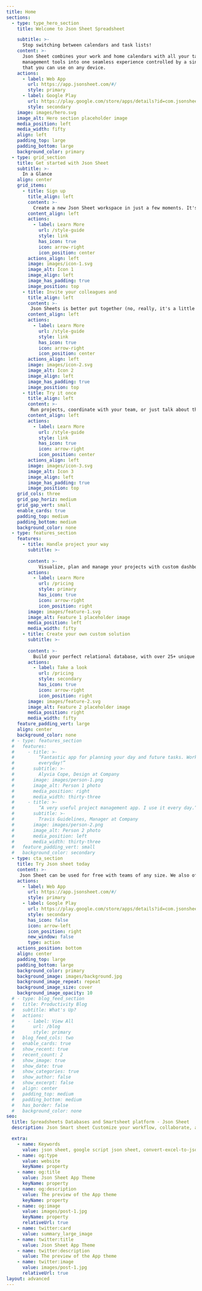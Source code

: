 ```yaml
---
title: Home
sections:
  - type: type_hero_section
    title: Welcome to Json Sheet Spreadsheet 

    subtitle: >-
      Stop switching between calendars and task lists!
    content: >-
      Json Sheet combines your work and home calendars with all your task
      management tools into one seamless experience controlled by a single app
      that you can use on any device.
    actions:
      - label: Web App
        url: https://app.jsonsheet.com/#/
        style: primary
      - label: Google Play
        url: https://play.google.com/store/apps/details?id=com.jsonsheetapp
        style: secondary
    image: images/hero.svg
    image_alt: Hero section placeholder image
    media_position: left
    media_width: fifty
    align: left
    padding_top: large
    padding_bottom: large
    background_color: primary
  - type: grid_section
    title: Get started with Json Sheet
    subtitle: >-
      In a Glance
    align: center
    grid_items:
      - title: Sign up
        title_align: left
        content: >-
          Create a new Json Sheet workspace in just a few moments. It's free to try for teams of any size.
        content_align: left
        actions:
          - label: Learn More
            url: /style-guide
            style: link
            has_icon: true
            icon: arrow-right
            icon_position: center
        actions_align: left
        image: images/icon-1.svg
        image_alt: Icon 1
        image_align: left
        image_has_padding: true
        image_position: top
      - title: Invite your colleagues and
        title_align: left
        content: >-
         Json Sheets is better put together (no, really, it's a little uncool for you), and it's easier to invite your team.
        content_align: left
        actions:
          - label: Learn More
            url: /style-guide
            style: link
            has_icon: true
            icon: arrow-right
            icon_position: center
        actions_align: left
        image: images/icon-2.svg
        image_alt: Icon 2
        image_align: left
        image_has_padding: true
        image_position: top
      - title: Try it once
        title_align: left
        content: >-
         Run projects, coordinate with your team, or just talk about things. Slack is a blank canvas for teamwork.
        content_align: left
        actions:
          - label: Learn More
            url: /style-guide
            style: link
            has_icon: true
            icon: arrow-right
            icon_position: center
        actions_align: left
        image: images/icon-3.svg
        image_alt: Icon 3
        image_align: left
        image_has_padding: true
        image_position: top
    grid_cols: three
    grid_gap_horiz: medium
    grid_gap_vert: small
    enable_cards: true
    padding_top: medium
    padding_bottom: medium
    background_color: none
  - type: features_section
    features:
      - title: Handle project your way
        subtitle: >-
          
        content: >-
            Visualize, plan and manage your projects with custom dashboards. Stay on top of progress, timelines and budgets by keeping every team member in the loop.
        actions:
          - label: Learn More
            url: /pricing
            style: primary
            has_icon: true
            icon: arrow-right
            icon_position: right
        image: images/feature-1.svg
        image_alt: Feature 1 placeholder image
        media_position: left
        media_width: fifty
      - title: Create your own custom solution
        subtitle: >-
          
        content: >-
          Build your perfect relational database, with over 25+ unique column data types. Develop it into a powerful custom solution with ever-increasing capabilities for your team or business. You are the pilot of this ship!
        actions:
          - label: Take a look
            url: /pricing
            style: secondary
            has_icon: true
            icon: arrow-right
            icon_position: right
        image: images/feature-2.svg
        image_alt: Feature 2 placeholder image
        media_position: right
        media_width: fifty
    feature_padding_vert: large
    align: center
    background_color: none
  # - type: features_section
  #   features:
  #     - title: >-
  #         “Fantastic app for planning your day and future tasks. Works perfectly
  #         everyday!”
  #       subtitle: >-
  #         Alyvia Cope, Design at Company
  #       image: images/person-1.png
  #       image_alt: Person 1 photo
  #       media_position: right
  #       media_width: thirty-three
  #     - title: >-
  #         “A very useful project management app. I use it every day.”
  #       subtitle: >-
  #         Travis Guidelines, Manager at Company
  #       image: images/person-2.png
  #       image_alt: Person 2 photo
  #       media_position: left
  #       media_width: thirty-three
  #   feature_padding_vert: small
  #   background_color: secondary
  - type: cta_section
    title: Try Json sheet today
    content: >-
     Json Sheet can be used for free with teams of any size. We also offer paid plans with additional features, storage and automation.
    actions:
      - label: Web App
        url: https://app.jsonsheet.com/#/
        style: primary
      - label: Google Play
        url: https://play.google.com/store/apps/details?id=com.jsonsheetapp
        style: secondary
        has_icon: false
        icon: arrow-left
        icon_position: right
        new_window: false
        type: action
    actions_position: bottom
    align: center
    padding_top: large
    padding_bottom: large
    background_color: primary
    background_image: images/background.jpg
    background_image_repeat: repeat
    background_image_size: cover
    background_image_opacity: 10
  # - type: blog_feed_section
  #   title: Productivity Blog
  #   subtitle: What's Up?
  #   actions:
  #     - label: View All
  #       url: /blog
  #       style: primary
  #   blog_feed_cols: two
  #   enable_cards: true
  #   show_recent: true
  #   recent_count: 2
  #   show_image: true
  #   show_date: true
  #   show_categories: true
  #   show_author: false
  #   show_excerpt: false
  #   align: center
  #   padding_top: medium
  #   padding_bottom: medium
  #   has_border: false
  #   background_color: none
seo:
  title: Spreadsheets Databases and Smartsheet platform - Json Sheet 
  description: Json Smart sheet Customize your workflow, collaborate, and achieve ambitious outcomes.  Maintain visibility & keep distributed teams connected.

  extra:
    - name: Keywords
      value: json sheet, google script json sheet, convert-excel-to-json sheet, json sheetjs,json cheat sheet, google sheet to json, sheets json api, google sheet json api, json sheet builder, json cheat sheet pdf, json to sheet custom header, json schema cheat sheet, jsonpath cheat sheet, google sheet to json, json to google sheets	
    - name: og:type
      value: website
      keyName: property
    - name: og:title
      value: Json Sheet App Theme
      keyName: property
    - name: og:description
      value: The preview of the App theme
      keyName: property
    - name: og:image
      value: images/post-1.jpg
      keyName: property
      relativeUrl: true
    - name: twitter:card
      value: summary_large_image
    - name: twitter:title
      value: Json Sheet App Theme
    - name: twitter:description
      value: The preview of the App theme
    - name: twitter:image
      value: images/post-1.jpg
      relativeUrl: true
layout: advanced
---
```

